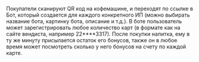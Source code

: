 Покупатели сканируют QR код на кофемашине, и переходят по ссылке в Бот, который создается для каждого конкретного ИП (можно выбирать название бота, картинку бота, описание и т.д.). В боте пользователь может зарегистрировать любое количество карт (в формате как на сайте вендиста, например 22****3317). После покупки напитка, ему в ту же минуту присылается остаток его бонусов, также он в любое время может посмотреть сколько у него бонусов на счету по каждой карте.
